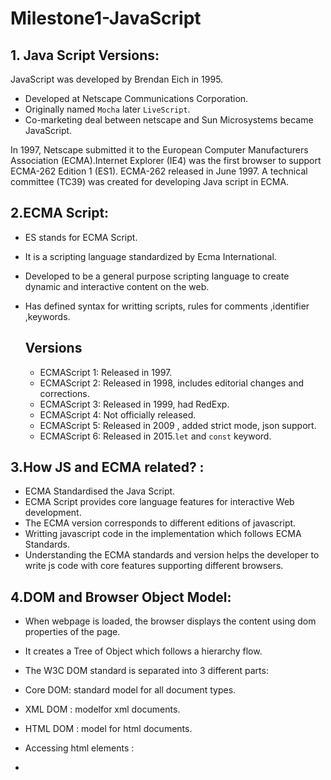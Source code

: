 # Milestone1-JavaScript

## 1. Java Script Versions:
JavaScript was developed by Brendan Eich in 1995.
- Developed at Netscape Communications Corporation.
- Originally named `Mocha` later `LiveScript`.
- Co-marketing deal between netscape and Sun Microsystems became JavaScript.

In 1997, Netscape submitted it to the European Computer Manufacturers Association (ECMA).Internet Explorer (IE4) was the first browser to support ECMA-262 Edition 1 (ES1). ECMA-262 released in June 1997.
A technical committee (TC39) was created for developing Java script in ECMA.

## 2.ECMA Script:
- ES stands for ECMA Script.
- It is a scripting language standardized by Ecma International.
- Developed to be a general purpose scripting language to create dynamic and interactive content on the web.
- Has defined syntax for writting scripts, rules for comments ,identifier ,keywords.

  ## Versions
  - ECMAScript 1: Released in 1997.
  - ECMAScript 2: Released in 1998, includes editorial changes and corrections.
  - ECMAScript 3: Released in 1999, had RedExp.
  - ECMAScript 4: Not officially released.
  - ECMAScript 5: Released in 2009 , added strict mode, json support.
  - ECMAScript 6: Released in 2015.`let` and `const` keyword.

 ## 3.How JS and ECMA related? :
  - ECMA Standardised the Java Script.
  - ECMA Script provides core language features for interactive Web development.
  - The ECMA version corresponds to different editions of javascript.
  - Writting javascript code in the implementation which follows ECMA Standards.
  - Understanding the ECMA standards and version helps the developer to write js code with core features supporting different browsers.

  ## 4.DOM and Browser Object Model:

  - When webpage is loaded, the browser displays the content using dom properties of the page.
  - It creates a Tree of Object which follows a hierarchy flow.
  - The W3C DOM standard is separated into 3 different parts:
   - Core DOM: standard model for all document types.
   - XML DOM : modelfor xml documents.
   - HTML DOM : model for html documents. 

 - Accessing html elements :
  -